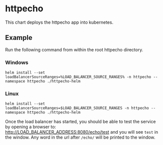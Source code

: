 # httpecho

This chart deploys the httpecho app into kubernetes.

## Example

Run the following command from within the root httpecho directory.

### Windows
```
helm install --set loadBalancerSourceRanges=%LOAD_BALANCER_SOURCE_RANGES% -n httpecho --namespace httpecho ./httpecho-helm
```

### Linux
```
helm install --set loadBalancerSourceRanges=$LOAD_BALANCER_SOURCE_RANGES -n httpecho --namespace httpecho ./httpecho-helm
```

Once the load balancer has started, you should be able to test the service by opening a browser to: [http://LOAD_BALANCER_ADDRESS:8080/echo/test](http://LOAD_BALANCER_ADDRESS:8080/echo/test) and you will see `test` in the window. Any word in the url after `/echo/` will be printed to the window.